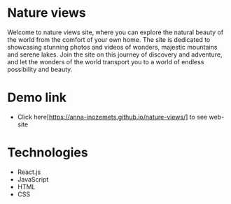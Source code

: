 # Nature views
Welcome to nature views site, where you can explore the natural beauty of the world from the comfort of your own home. The site is dedicated to showcasing stunning photos and videos of wonders, majestic mountains and serene lakes.
Join the site on this journey of discovery and adventure, and let the wonders of the world transport you to a world of endless possibility and beauty.

# Demo link
- Click here[https://anna-inozemets.github.io/nature-views/] to see web-site

# Technologies
- React.js
- JavaScript
- HTML
- CSS
